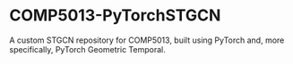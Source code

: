 # COMP5013-PyTorchSTGCN
 A custom STGCN repository for COMP5013, built using PyTorch and, more specifically, PyTorch Geometric Temporal.

